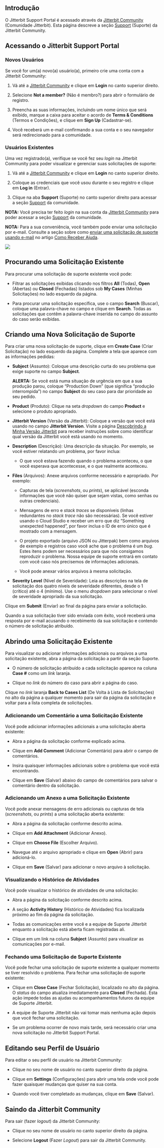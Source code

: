 [//]: # (Usando o Jitterbit Support Portal)
[//]: # (This is a translation of Version 32, published on June 29, 2021.)

## Introdução

O Jitterbit Support Portal é acessado através da <a href="https://community.jitterbit.com/s/" class="external-link"
rel="nofollow">Jitterbit
Community</a> (Comunidade Jitterbit). Esta página descreve a seção
<a href="https://community.jitterbit.com/s/support"
class="external-link" rel="nofollow">Support</a> (Suporte) da Jitterbit Community.


## <span id="UsingtheJitterbitSupportPortal-access-support" class="confluence-anchor-link conf-macro output-inline" hasbody="false" macro-name="anchor"> </span>Acessando o Jitterbit Support Portal

### Novos Usuários

Se você for um(a) novo(a) usuário(a), primeiro crie uma conta com a
Jitterbit Community:

1.  Vá até a <a href="https://community.jitterbit.com/s/" class="external-link"
    rel="nofollow">Jitterbit Community</a> e clique em **Login** no canto
    superior direito.

2.  Selecione **Not a member?** (Não é membro?) para abrir o formulário
    de registro.

3.  Preencha as suas informações, incluindo um nome único que será
    exibido, marque a caixa para aceitar o acordo de **Terms &
    Conditions** (Termos e Condições), e clique em **Sign Up**
    (Cadastrar-se).

4.  Você receberá um e-mail confirmando a sua conta e o seu navegador
    será redirecionado para a comunidade.

### Usuários Existentes

Uma vez registrado(a), verifique se você fez seu *login* na Jitterbit
Community para poder visualizar e gerenciar suas solicitações de
suporte:

1.  Vá até a <a href="https://community.jitterbit.com/s/" class="external-link"
    rel="nofollow">Jitterbit Community</a> e clique em **Login** no canto
    superior direito.

2.  Coloque as credenciais que você usou durante o seu registro e clique
    em **Log in** (Entrar).

3.  Clique na aba **Support** (Suporte) no canto superior direito para
    acessar a seção <a href="https://community.jitterbit.com/s/support"
    class="external-link" rel="nofollow">Support</a> da comunidade.

<div
class="confluence-information-macro confluence-information-macro-information conf-macro output-block"
hasbody="true" macro-name="info">

<span
class="aui-icon aui-icon-small aui-iconfont-info confluence-information-macro-icon">
</span>

<div class="confluence-information-macro-body">

**NOTA:** Você precisa ter feito *login* na sua conta da <a href="https://community.jitterbit.com/s/" class="external-link"
rel="nofollow">Jitterbit
Community</a> para poder acessar a seção <a href="https://community.jitterbit.com/s/support"
class="external-link" rel="nofollow">Support</a> da comunidade.

</div>

</div>

<div
class="confluence-information-macro confluence-information-macro-information conf-macro output-block"
hasbody="true" macro-name="info">

<span
class="aui-icon aui-icon-small aui-iconfont-info confluence-information-macro-icon">
</span>

<div class="confluence-information-macro-body">

**NOTA:** Para a sua conveniência, você também pode enviar uma
solicitação por e-mail. Consulte a seção sobre como [enviar uma
solicitação de suporte usando e-mail](https://success.jitterbit.com/display/DOC/Getting+Support?showLanguage=pt_BR) no artigo [Como Receber
Ajuda](https://success.jitterbit.com/display/DOC/Getting+Support?showLanguage=pt_BR).

</div>

</div>

<span class="confluence-embedded-file-wrapper"><img
src="https://success.jitterbit.com/download/attachments/58362030/Screen%20Shot%202021-06-04%20at%203.38.32%20PM.png?version=1&amp;modificationDate=1623444273797&amp;api=v2"
class="confluence-embedded-image"
data-image-src="https://success.jitterbit.com/download/attachments/58362030/Screen%20Shot%202021-06-04%20at%203.38.32%20PM.png?version=1&amp;modificationDate=1623444273797&amp;api=v2"
data-unresolved-comment-count="0" data-linked-resource-id="127440653"
data-linked-resource-version="1" data-linked-resource-type="attachment"
data-linked-resource-default-alias="Screen Shot 2021-06-04 at 3.38.32 PM.png"
data-base-url="https://success.jitterbit.com"
data-linked-resource-content-type="image/png"
data-linked-resource-container-id="58362030"
data-linked-resource-container-version="32" /></span>


## Procurando uma Solicitação Existente

Para procurar uma solicitação de suporte existente você pode:

-   Filtrar as solicitações exibidas clicando nos filtros **All**
    (Todas), **Open** (Abertas) ou **Closed** (Fechadas) listados sob
    **My Cases** (Minhas Solicitações) no lado esquerdo da página.

-   Para procurar uma solicitação específica, use o campo **Search**
    (Buscar), coloque uma palavra-chave no campo e clique em
    **Search**. Todas as solicitações que contêm a palavra-chave
    inserida no campo do assunto do caso serão exibidas.


## Criando uma Nova Solicitação de Suporte

Para criar uma nova solicitação de suporte, clique em **Create Case**
(Criar Solicitação) no lado esquerdo da página. Complete a tela que
aparece com as informações pedidas:

-   **Subject** (Assunto): Coloque uma descrição curta do seu problema
    que exige suporte no campo **Subject**.

    <div
    class="confluence-information-macro confluence-information-macro-warning conf-macro output-block"
    hasbody="true" macro-name="warning">

    <span
    class="aui-icon aui-icon-small aui-iconfont-error confluence-information-macro-icon">
    </span>
    <div class="confluence-information-macro-body">

    **ALERTA:** Se você está numa situação de urgência em que a sua
    produção parou, coloque “Production Down” (que significa “produção
    interrompida”) no campo **Subject** do seu caso para dar prioridade ao
    seu pedido.

    </div>

    </div>

-   **Product** (Produto): Clique na seta *dropdown* do campo
    **Product** e selecione o produto apropriado.

-   **Jitterbit Version** (Versão da Jitterbit): Coloque a versão que
    você está usando no campo **Jitterbit Version**. Visite a página
    [Descobrindo a Minha Versão Jitterbit](https://success.jitterbit.com/display/DOC/Finding+My+Jitterbit+Version?showLanguage=pt_BR) para receber
    instruções sobre como identificar qual versão da Jitterbit você
    está usando no momento.

-   **Description** (Descrição): Uma descrição da situação. Por exemplo,
    se você estiver relatando um problema, por favor inclua:

    -   O que você estava fazendo quando o problema aconteceu, o que
        você esperava que acontecesse, e o que realmente aconteceu.

-   **Files** (Arquivos): Anexe arquivos conforme necessário e
    apropriado. Por exemplo:

    -   Capturas de tela (*screenshots*, ou *prints*), se aplicável
        (esconda informações que você não quiser que sejam vistas,
        como senhas ou outras credenciais).

    -   Mensagens de erro e *stack traces* se disponíveis (linhas
        redundantes no *stack trace* não são necessárias). Se você
        estiver usando o Cloud Studio e receber um erro que diz
        “Something unexpected happened”, por favor inclua o ID de erro
        único que é mostrado com a mensagem.

    -   O projeto exportado (arquivo JSON ou Jitterpak) bem como
        arquivos de exemplo e registros caso você ache que o problema
        é um *bug*. Estes itens podem ser necessários para que nós
        consigamos reproduzir o problema. Nossa equipe de suporte
        entrará em contato com você caso nós precisemos de informações
        adicionais.

    -   Você pode anexar vários arquivos à mesma solicitação.

-   **Severity Level** (Nível de Severidade): Leia as descrições na tela
    de solicitação dos quatro níveis de severidade diferentes, desde o
    1 (crítico) até o 4 (mínimo). Use o menu *dropdown* para
    selecionar o nível de severidade apropriado da sua solicitação.

Clique em **Submit** (Enviar) ao final da página para enviar a
solicitação.

Quando a sua solicitação tiver sido enviada com êxito, você receberá uma
resposta por e-mail acusando o recebimento da sua solicitação e contendo
o número de solicitação atribuído.


## Abrindo uma Solicitação Existente

Para visualizar ou adicionar informações adicionais ou arquivos a uma
solicitação existente, abra a página da solicitação a partir da seção
Suporte.

-   O número de solicitação atribuído a cada solicitação aparece na
    coluna **Case \#** como um *link* laranja.

-   Clique no *link* do número do caso para abrir a página do caso.

Clique no *link* laranja **Back to Cases List** (De Volta à Lista de
Solicitações) no alto da página a qualquer momento para sair da página
da solicitação e voltar para a lista completa de solicitações.

### Adicionando um Comentário a uma Solicitação Existente

Você pode adicionar informações adicionais a uma solicitação aberta
existente:

-   Abra a página da solicitação conforme explicado acima.

-   Clique em **Add Comment** (Adicionar Comentário) para abrir o campo
    de comentários.

-   Insira quaisquer informações adicionais sobre o problema que você
    está encontrando.

-   Clique em **Save** (Salvar) abaixo do campo de comentários para
    salvar o comentário dentro da solicitação.

### Adicionando um Anexo a uma Solicitação Existente

Você pode anexar mensagens de erro adicionais ou capturas de tela
(*screenshots*, ou *prints*) a uma solicitação aberta existente:

-   Abra a página da solicitação conforme descrito acima.

-   Clique em **Add Attachment** (Adicionar Anexo).

-   Clique em **Choose File** (Escolher Arquivo).

-   Navegue até o arquivo apropriado e clique em **Open** (Abrir) para
    adicioná-lo.

-   Clique em **Save** (Salvar) para adicionar o novo arquivo à
    solicitação.

### Visualizando o Histórico de Atividades

Você pode visualizar o histórico de atividades de uma solicitação:

-   Abra a página da solicitação conforme descrito acima.

-   A seção **Activity History** (Histórico de Atividades) fica
    localizada próximo ao fim da página da solicitação.

-   Todas as comunicações entre você e a equipe de Suporte Jitterbit
    enquanto a solicitação está aberta ficam registradas ali.

-   Clique em um link na coluna **Subject** (Assunto) para visualizar as
    comunicações por e-mail.

### Fechando uma Solicitação de Suporte Existente

Você pode fechar uma solicitação de suporte existente a qualquer momento
se tiver resolvido o problema. Para fechar uma solicitação de suporte
existente:

-   Clique em **Close Case** (Fechar Solicitação), localizado no alto da
    página. O *status* do campo atualiza imediatamente para **Closed**
    (Fechada). Esta ação impede todas as ajudas ou acompanhamentos
    futuros da equipe de Suporte Jitterbit.

-   A equipe de Suporte Jitterbit não vai tomar mais nenhuma ação depois
    que você fechar uma solicitação.

-   Se um problema ocorrer de novo mais tarde, será necessário criar uma
    nova solicitação no Jitterbit Support Portal.


## Editando seu Perfil de Usuário

Para editar o seu perfil de usuário na Jitterbit Community:

-   Clique no seu nome de usuário no canto superior direito da página.

-   Clique em **Settings** (Configurações) para abrir uma tela onde você
    pode fazer quaisquer mudanças que quiser na sua conta.

-   Quando você tiver completado as mudanças, clique em **Save**
    (Salvar).


## Saindo da Jitterbit Community

Para sair (fazer *logout*) da Jitterbit Community:

-   Clique no seu nome de usuário no canto superior direito da página.

-   Selecione **Logout** (Fazer *Logout*) para sair da Jitterbit
    Community.
